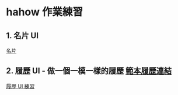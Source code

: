 # hahow 作業練習
## 1. 名片 UI
[名片](https://c711cat.github.io/hahow/01%20-%20namecard/)

## 2. 履歷 UI - 做一個一模一樣的履歷 [範本履歷連結](https://codepen.io/millionmillion/full/GeXeYL)
[履歷 UI 練習](https://c711cat.github.io/hahow/02%20-%20resume/)
